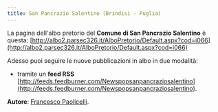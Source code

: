```yaml
---
title: San Pancrazio Salentino (Brindisi - Puglia)
---
```


La pagina dell'albo pretorio del **Comune di San Pancrazio Salentino** è questa: [http://albo2.parsec326.it/AlboPretorio/Default.aspx?cod=i066](http://albo2.parsec326.it/AlboPretorio/Default.aspx?cod=i066)

Adesso puoi seguire le nuove pubblicazioni in albo in due modalità:

* tramite un **feed RSS** [http://feeds.feedburner.com/Newspopsanpancraziosalentino](http://feeds.feedburner.com/Newspopsanpancraziosalentino).

**Autore**: [Francesco Paolicelli](https://twitter.com/piersoft).
